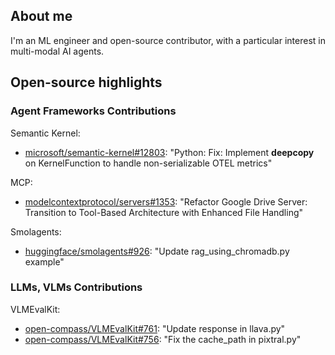 ## About me

I'm an ML engineer and open-source contributor, with a particular interest in multi-modal AI agents.


## Open-source highlights


### Agent Frameworks Contributions

Semantic Kernel:
- [microsoft/semantic-kernel#12803](https://github.com/microsoft/semantic-kernel/pull/12803): "Python: Fix: Implement __deepcopy__ on KernelFunction to handle non-serializable OTEL metrics"

MCP:
- [modelcontextprotocol/servers#1353](https://github.com/modelcontextprotocol/servers/pull/1353): "Refactor Google Drive Server: Transition to Tool-Based Architecture with Enhanced File Handling"

Smolagents:
- [huggingface/smolagents#926](https://github.com/huggingface/smolagents/pull/926): "Update rag_using_chromadb.py example"



### LLMs, VLMs Contributions
VLMEvalKit:
- [open-compass/VLMEvalKit#761](https://github.com/open-compass/VLMEvalKit/pull/761): "Update response in llava.py"
- [open-compass/VLMEvalKit#756](https://github.com/open-compass/VLMEvalKit/pull/756): "Fix the cache_path in pixtral.py"



<!--
**MMoshtaghi/MMoshtaghi** is a ✨ _special_ ✨ repository because its `README.md` (this file) appears on your GitHub profile.

Here are some ideas to get you started:

- 🔭 I’m currently working on ...
- 🌱 I’m currently learning ...
- 👯 I’m looking to collaborate on ...
- 🤔 I’m looking for help with ...
- 💬 Ask me about ...
- 📫 How to reach me: ...
- 😄 Pronouns: ...
- ⚡ Fun fact: ...
-->
